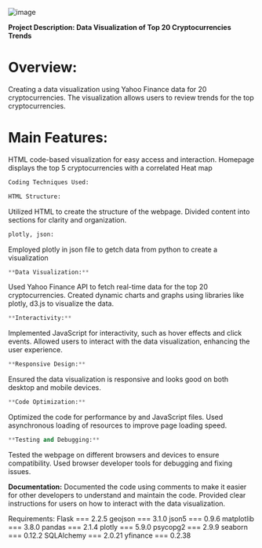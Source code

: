 ![image](https://github.com/limbus7/Project3/assets/105176210/52ce14cf-3135-499f-874a-3ed02d7d61cc)

**Project Description: Data Visualization of Top 20 Cryptocurrencies Trends**

# Overview:
Creating a data visualization using Yahoo Finance data for 20 cryptocurrencies.
The visualization allows users to review trends for the top cryptocurrencies.

# Main Features:
HTML code-based visualization for easy access and interaction.
Homepage displays the top 5 cryptocurrencies with a correlated Heat map

```python
Coding Techniques Used:
```

```python
HTML Structure:
```
Utilized HTML to create the structure of the webpage.
Divided content into sections for clarity and organization.

```python
plotly, json:
```

Employed plotly in json file to getch data from python to create a visualization 

```python
**Data Visualization:**
```
Used Yahoo Finance API to fetch real-time data for the top 20 cryptocurrencies.
Created dynamic charts and graphs using libraries like plotly, d3.js to visualize the data.

```python
**Interactivity:**
```
Implemented JavaScript for interactivity, such as hover effects and click events.
Allowed users to interact with the data visualization, enhancing the user experience.

```python
**Responsive Design:**
```
Ensured the data visualization is responsive and looks good on both desktop and mobile devices.

```python
**Code Optimization:**
```
Optimized the code for performance by and JavaScript files.
Used asynchronous loading of resources to improve page loading speed.

```python
**Testing and Debugging:**
```
Tested the webpage on different browsers and devices to ensure compatibility.
Used browser developer tools for debugging and fixing issues.

**Documentation:**
Documented the code using comments to make it easier for other developers to understand and maintain the code.
Provided clear instructions for users on how to interact with the data visualization.

Requirements:
Flask  ===   2.2.5
geojson  === 3.1.0
json5  ===  0.9.6
matplotlib  === 3.8.0
pandas   === 2.1.4
plotly  === 5.9.0
psycopg2   ===  2.9.9
seaborn  === 0.12.2
SQLAlchemy  === 2.0.21
yfinance  === 0.2.38

